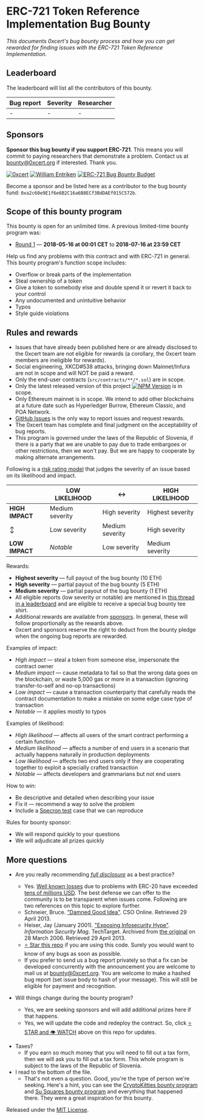 # ERC-721 Token Reference Implementation Bug Bounty

*This documents 0xcert's bug bounty process and how you can get rewarded for finding issues with the ERC-721 Token Reference Implementation.*

## Leaderboard

The leaderboard will list all the contributors of this bounty.

| Bug report | Severity | Researcher
|-|-|-|
| - | - | - |

## Sponsors

**Sponsor this bug bounty if you support ERC-721**. This means you will commit to paying researchers that demonstrate a problem. Contact us at [bounty@0xcert.org](mailto:bounty@0xcert.org) if interested. Thank you.

[![0xcert](https://img.shields.io/badge/0xcert-50%20ETH-red.svg)](https://0xcert.org) [![William Entriken](https://img.shields.io/badge/William%20Entriken-5%20ETH-red.svg)](https://github.com/fulldecent) [![ERC-721 Bug Bounty Budget](https://img.shields.io/badge/ERC--721%20Bug%20Bounty%20Budget-55%20ETH-purple.svg)](https://etherscan.io/address/0xa2c60e9E1f6e6B2C16a6B8ECf3BdDAEf015C572b)

Become a sponsor and be listed here as a contributor to the bug bounty fund: `0xa2c60e9E1f6e6B2C16a6B8ECf3BdDAEf015C572b`.

## Scope of this bounty program

This bounty is open for an unlimited time. A previous limited-time bounty program was:

* [Round 1](https://github.com/0xcert/ethereum-erc721/issues/46) — **2018-05-16 at 00:01 CET** to **2018-07-16 at 23:59 CET**

Help us find any problems with this contract and with ERC-721 in general. This bounty program's function scope includes:

- Overflow or break parts of the implementation
- Steal ownership of a token
- Give a token to somebody else and double spend it or revert it back to your control
- Any undocumented and unintuitive behavior
- Typos
- Style guide violations

## Rules and rewards

- Issues that have already been published here or are already disclosed to the 0xcert team are not eligible for rewards (a corollary, the 0xcert team members are ineligible for rewards).
- Social engineering, XKCD#538 attacks, bringing down Mainnet/Infura are not in scope and will NOT be paid a reward.
- Only the end-user contracts (`src/contracts/**/*.sol`) are in scope.
- Only the latest released version of this project [![NPM Version](https://badge.fury.io/js/@0xcert%2Fethereum-erc721.svg)](https://www.npmjs.com/package/@0xcert/ethereum-erc721) is in scope.
- Only Ethereum mainnet is in scope. We intend to add other blockchains at a future date such as Hyperledger Burrow, Ethereum Classic, and POA Network.
- [GitHub Issues](https://github.com/0xcert/ethereum-erc721/issues) is the only way to report issues and request rewards.
- The 0xcert team has complete and final judgment on the acceptability of bug reports.
- This program is governed under the laws of the Republic of Slovenia, if there is a party that we are unable to pay due to trade embargoes or other restrictions, then we won't pay. But we are happy to cooperate by making alternate arrangements.

Following is a [risk rating model](https://www.owasp.org/index.php/OWASP_Risk_Rating_Methodology) that judges the severity of an issue based on its likelihood and impact.

|                 | LOW LIKELIHOOD  | :left_right_arrow: | HIGH LIKELIHOOD      |
| --------------- | --------------- | ------------------ | -------------------- |
| **HIGH IMPACT** | Medium severity | High severity      | Highest severity |
| :arrow_up_down: | Low severity    | Medium severity    | High severity        |
| **LOW IMPACT**  | *Notable*       | Low severity       | Medium severity      |

Rewards:

- **Highest severity** — full payout of the bug bounty (10 ETH)
- **High severity** — partial payout of the bug bounty (5 ETH)
- **Medium severity** — partial payout of the bug bounty (1 ETH)
- All eligible reports (low severity or notable) are mentioned in [this thread in a leaderboard](#leaderboard) and are eligible to receive a special bug bounty tee shirt.
- Additional rewards are available from [sponsors](#sponsors). In general, these will follow proportionally as the rewards above.
- 0xcert and sponsors reserve the right to deduct from the bounty pledge when the ongoing bug reports are rewarded.

Examples of impact:

- *High impact* — steal a token from someone else, impersonate the contract owner
- *Medium impact* — cause metadata to fail so that the wrong data goes on the blockchain, or waste 5,000 gas or more in a transaction (ignoring transfer-to-self and no-op transactions)
- *Low impact* — cause a transaction counterparty that carefully reads the contract documentation to make a mistake on some edge case type of transaction
- *Notable* — it applies mostly to typos

Examples of likelihood:

* *High likelihood* — affects all users of the smart contract performing a certain function
* *Medium likelihood* — affects a number of end users in a scenario that actually happens naturally in production deployments
* *Low likelihood* — affects two end users only if they are cooperating together to exploit a specially crafted transaction
* *Notable* — affects developers and grammarians but not end users

How to win:

- Be descriptive and detailed when describing your issue
- Fix it — recommend a way to solve the problem
- Include a [Specron test](https://specron.github.io/framework/) case that we can reproduce

Rules for bounty sponsor:

- We will respond quickly to your questions
- We will adjudicate all prizes quickly

## More questions

* Are you really recommending [*full disclosure*](https://en.wikipedia.org/wiki/Full_disclosure_(computer_security)) as a best practice?
  * Yes. [Well known losses](https://github.com/ethereum/EIPs/issues/223) due to problems with ERC-20 have exceeded [tens of millions USD]((https://github.com/ethereum/EIPs/issues/223)). The best defense we can offer to the community is to be transparent when issues come. Following are two references on this topic to explore further.
  * Schneier, Bruce. ["Damned Good Idea"](https://www.schneier.com/essay-146.html). CSO Online. Retrieved 29 April 2013.
  * Heiser, Jay (January 2001). ["Exposing Infosecurity Hype"](https://web.archive.org/web/20060328012516/http://infosecuritymag.techtarget.com/articles/january01/columns_curmudgeons_corner.shtml). *Information Security Mag*. TechTarget. Archived from [the original](http://infosecuritymag.techtarget.com/articles/january01/columns_curmudgeons_corner.shtml) on 28 March 2006. Retrieved 29 April 2013.
  * [:star: Star this repo](https://github.com/0xcert/ethereum-erc721/) if you are using this code. Surely you would want to know of any bugs as soon as possible.
  * If you prefer to send us a bug report privately so that a fix can be developed concurrently with the announcement you are welcome to mail us at [bounty@0xcert.org](mailto:bounty@0xcert.org). You are welcome to make a hashed bug report (set issue body to hash of your message). This will still be eligible for payment and recognition.

* Will things change during the bounty program?
  * Yes, we are seeking sponsors and will add additional prizes here if that happens.
  * Yes, we will update the code and redeploy the contract. So, click [:star: STAR and :eye: WATCH](https://github.com/0xcert/ethereum-erc721/) above on this repo for updates.

- Taxes?
  - If you earn so much money that you will need to fill out a tax form, then we will ask you to fill out a tax form. This whole program is subject to the laws of the Republic of Slovenia.
- I read to the bottom of the file.
  - That's not even a question. Good, you're the type of person we're seeking. Here's a hint, you can see the [CryptoKitties bounty program](https://github.com/axiomzen/cryptokitties-bounty) and [Su Squares bounty program](https://github.com/su-squares/ethereum-contract) and everything that happened there. They were a great inspiration for this bounty.

Released under the [MIT License](LICENSE). 
